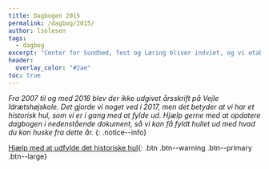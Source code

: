 ```yaml
---
title: Dagbogen 2015
permalink: /dagbog/2015/
author: lsolesen
tags:
  - dagbog
excerpt: "Center for Sundhed, Test og Læring bliver indviet, og vi etablerer ny kunstgræsbane, løbebane og får nyt styrketræningsrum."
header:
  overlay_color: "#2ae"
toc: true
---
```


_Fra 2007 til og med 2016 blev der ikke udgivet årsskrift på Vejle Idrætshøjskole. Det gjorde vi noget ved i 2017, men det betyder at vi har et historisk hul, som vi er i gang med at fylde ud. Hjælp gerne med at opdatere dagbogen i nedenstående dokument, så vi kan få fyldt hullet ud med hvad du kan huske fra dette år._
{: .notice--info}

[<i class='fas fa-question'></i> Hjælp med at udfylde det historiske hul](https://docs.google.com/document/d/1pPBH0gUqC0k2Sv6kIanDJ7Ti6jS5RcDv8xIR-Vvnccs/edit?usp=sharing){: .btn .btn--warning .btn--primary .btn--large}
